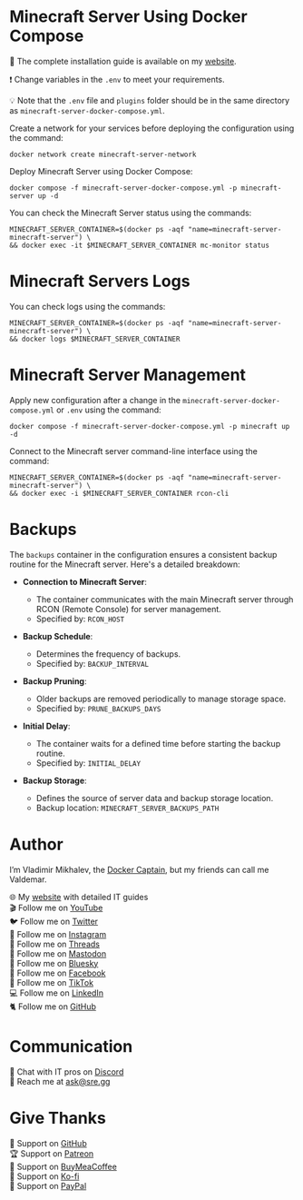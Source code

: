 # Minecraft Server Using Docker Compose

📙 The complete installation guide is available on my [website](https://www.heyvaldemar.com/install-minecraft-server-using-docker-compose/).

❗ Change variables in the `.env` to meet your requirements.

💡 Note that the `.env` file and `plugins` folder should be in the same directory as `minecraft-server-docker-compose.yml`.

Create a network for your services before deploying the configuration using the command:

`docker network create minecraft-server-network`

Deploy Minecraft Server using Docker Compose:

`docker compose -f minecraft-server-docker-compose.yml -p minecraft-server up -d`

You can check the Minecraft Server status using the commands:

```
MINECRAFT_SERVER_CONTAINER=$(docker ps -aqf "name=minecraft-server-minecraft-server") \
&& docker exec -it $MINECRAFT_SERVER_CONTAINER mc-monitor status
```

# Minecraft Servers Logs

You can check logs using the commands:

```
MINECRAFT_SERVER_CONTAINER=$(docker ps -aqf "name=minecraft-server-minecraft-server") \
&& docker logs $MINECRAFT_SERVER_CONTAINER
```

# Minecraft Server Management

Apply new configuration after a change in the `minecraft-server-docker-compose.yml` or `.env` using the command:

`docker compose -f minecraft-server-docker-compose.yml -p minecraft up -d`

Connect to the Minecraft server command-line interface using the command:

```
MINECRAFT_SERVER_CONTAINER=$(docker ps -aqf "name=minecraft-server-minecraft-server") \
&& docker exec -i $MINECRAFT_SERVER_CONTAINER rcon-cli
```

# Backups

The `backups` container in the configuration ensures a consistent backup routine for the Minecraft server. Here's a detailed breakdown:

- **Connection to Minecraft Server**: 
  - The container communicates with the main Minecraft server through RCON (Remote Console) for server management. 
  - Specified by: `RCON_HOST`

- **Backup Schedule**: 
  - Determines the frequency of backups.
  - Specified by: `BACKUP_INTERVAL`

- **Backup Pruning**: 
  - Older backups are removed periodically to manage storage space.
  - Specified by: `PRUNE_BACKUPS_DAYS`

- **Initial Delay**: 
  - The container waits for a defined time before starting the backup routine.
  - Specified by: `INITIAL_DELAY`

- **Backup Storage**: 
  - Defines the source of server data and backup storage location.
  - Backup location: `MINECRAFT_SERVER_BACKUPS_PATH`

# Author

I’m Vladimir Mikhalev, the [Docker Captain](https://www.docker.com/captains/vladimir-mikhalev/), but my friends can call me Valdemar.

🌐 My [website](https://www.heyvaldemar.com/) with detailed IT guides\
🎬 Follow me on [YouTube](https://www.youtube.com/channel/UCf85kQ0u1sYTTTyKVpxrlyQ?sub_confirmation=1)\
🐦 Follow me on [Twitter](https://twitter.com/heyValdemar)\
🎨 Follow me on [Instagram](https://www.instagram.com/heyvaldemar/)\
🧵 Follow me on [Threads](https://www.threads.net/@heyvaldemar)\
🐘 Follow me on [Mastodon](https://mastodon.social/@heyvaldemar)\
🧊 Follow me on [Bluesky](https://bsky.app/profile/heyvaldemar.bsky.social)\
🎸 Follow me on [Facebook](https://www.facebook.com/heyValdemarFB/)\
🎥 Follow me on [TikTok](https://www.tiktok.com/@heyvaldemar)\
💻 Follow me on [LinkedIn](https://www.linkedin.com/in/heyvaldemar/)\
🐈 Follow me on [GitHub](https://github.com/heyvaldemar)

# Communication

👾 Chat with IT pros on [Discord](https://discord.gg/AJQGCCBcqf)\
📧 Reach me at ask@sre.gg

# Give Thanks

💎 Support on [GitHub](https://github.com/sponsors/heyValdemar)\
🏆 Support on [Patreon](https://www.patreon.com/heyValdemar)\
🥤 Support on [BuyMeaCoffee](https://www.buymeacoffee.com/heyValdemar)\
🍪 Support on [Ko-fi](https://ko-fi.com/heyValdemar)\
💖 Support on [PayPal](https://www.paypal.com/paypalme/heyValdemarCOM)

